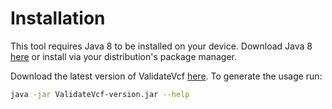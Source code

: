 #  Installation
This tool requires Java 8 to be installed on your device. Download Java 8 
[here](http://www.oracle.com/technetwork/java/javase/downloads/jre8-downloads-2133155.html) 
or install via your distribution's package manager.

Download the latest version of ValidateVcf [here](https://github.com/biopet/ValidateVcf/releases/).
To generate the usage run:
```bash
java -jar ValidateVcf-version.jar --help
```